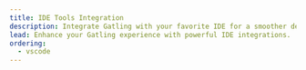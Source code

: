 ```yaml
---
title: IDE Tools Integration
description: Integrate Gatling with your favorite IDE for a smoother development experience.
lead: Enhance your Gatling experience with powerful IDE integrations.
ordering:
  - vscode
---
```

